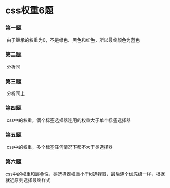 # css权重6题

### 第一题

​	由于继承的权重为0，不是绿色、黑色和红色，所以最终颜色为蓝色

### 第二题

​	分析同

### 第三题

​	分析同上

### 第四题

​	css中的权重，俩个标签选择器连用的权重大于单个标签选择器

### 第五题

​	css中的权重，多个标签任何情况下都不大于类选择器

### 第六题

​	css中的权重和层叠性，类选择器权重小于id选择器，最后连个优先级一样，根据就近原则选择最终样式